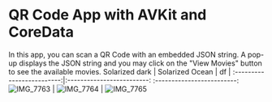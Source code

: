 # QR Code App with AVKit and CoreData
In this app, you can scan a QR Code with an embedded JSON string. A pop-up displays the JSON string and you may click on the "View Movies" button to see the available movies. 
Solarized dark             |  Solarized Ocean    | df |
:-------------------------:|:-------------------------: :-------------------------:
![IMG_7763](https://github.com/debbieyuen/qrcode/assets/31296177/94c7c743-371d-4ae0-9e60-d4fbc6ffc99f)  |  ![IMG_7764](https://github.com/debbieyuen/qrcode/assets/31296177/0ac8fc41-5f0e-4e11-a12c-b155b2b0c65c)  |  ![IMG_7765](https://github.com/debbieyuen/qrcode/assets/31296177/38207567-f970-44f0-ac56-90bab74c661d)


